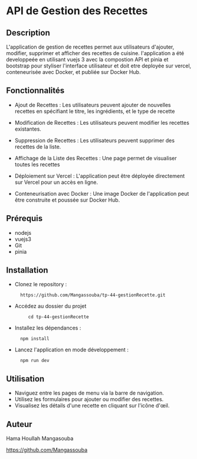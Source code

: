 
# API de Gestion des Recettes

## Description

L'application de gestion de recettes permet aux utilisateurs d'ajouter, modifier, supprimer et afficher des recettes de cuisine.
l'application a été developpeée en utilisant vuejs 3 avec la compostion  API et pinia et bootstrap pour styliser l'interface utilisateur et doit etre deployée sur vercel, conteneurisée avec Docker, et publiée sur Docker Hub.

## Fonctionnalités

- Ajout de Recettes : Les utilisateurs peuvent ajouter de nouvelles recettes en spécifiant le titre, les ingrédients, et le type de recette

- Modification de Recettes : Les utilisateurs peuvent modifier les recettes existantes.

- Suppression de Recettes : Les utilisateurs peuvent supprimer des recettes de la liste.

- Affichage de la Liste des Recettes : Une page permet de visualiser toutes les recettes

- Déploiement sur Vercel : L'application peut être déployée directement sur Vercel pour un accès en ligne.

- Conteneurisation avec Docker : Une image Docker de l'application peut être construite et poussée sur Docker Hub.

## Prérequis

- nodejs
- vuejs3
- Git
- pinia

## Installation

- Clonez le repository :

        https://github.com/Mangassouba/tp-44-gestionRecette.git
 - Accédez au dossier du projet

            cd tp-44-gestionRecette

- Installez les dépendances :

        npm install

- Lancez l'application en mode développement :

        npm run dev

## Utilisation

- Naviguez entre les pages de menu via la barre de navigation.
- Utilisez les formulaires pour ajouter ou modifier des recettes.
- Visualisez les détails d'une recette en cliquant sur l'icône d'œil.

## Auteur
Hama Houllah Mangasouba

https://github.com/Mangassouba


